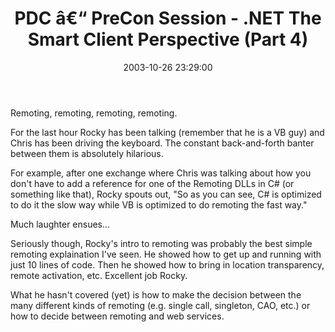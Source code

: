 ﻿---
layout: post
title: "PDC â€“ PreCon Session - .NET The Smart Client Perspective (Part 4)"
comments: false
date: 2003-10-26 23:29:00
updated: 2004-05-01 16:34:00
categories:
 - Technology
subtext-id: 7215d695-dd77-4129-8ca3-3e91334e9e27
alias: /blog/PDC-e28093-PreCon-Session---NET-The-Smart-Client-Perspective-(Part-4).aspx
---


Remoting, remoting, remoting, remoting.

For the last hour Rocky has been talking (remember that he is a VB guy) and Chris has been driving the keyboard. The constant back-and-forth banter between them is absolutely hilarious.

For example, after one exchange where Chris was talking about how you don't have to add a reference for one of the Remoting DLLs in C# (or something like that), Rocky spouts out, "So as you can see, C# is optimized to do it the slow way while VB is optimized to do remoting the fast way."

Much laughter ensues...

Seriously though, Rocky's intro to remoting was probably the best simple remoting explaination I've seen. He showed how to get up and running with just 10 lines of code. Then he showed how to bring in location transparency, remote activation, etc. Excellent job Rocky.

What he hasn't covered (yet) is how to make the decision between the many different kinds of remoting (e.g. single call, singleton, CAO, etc.) or how to decide between remoting and web services.
